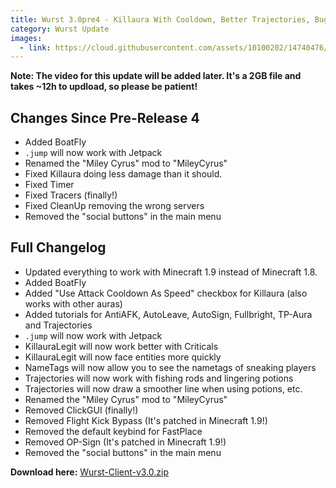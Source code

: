 ```yaml
---
title: Wurst 3.0pre4 - Killaura With Cooldown, Better Trajectories, Bugfixes
category: Wurst Update
images:
  - link: https://cloud.githubusercontent.com/assets/10100202/14740476/8ebb2606-088f-11e6-9e39-19bd3666d33d.jpg
---
```


**Note: The video for this update will be added later. It's a 2GB file and takes ~12h to updload, so please be patient!**

## Changes Since Pre-Release 4
- Added BoatFly
- `.jump` will now work with Jetpack
- Renamed the "Miley Cyrus" mod to "MileyCyrus"
- Fixed Killaura doing less damage than it should.
- Fixed Timer
- Fixed Tracers (finally!)
- Fixed CleanUp removing the wrong servers
- Removed the "social buttons" in the main menu

<!--read more-->

## Full Changelog
- Updated everything to work with Minecraft 1.9 instead of Minecraft 1.8.
- Added BoatFly
- Added "Use Attack Cooldown As Speed" checkbox for Killaura (also works with other auras)
- Added tutorials for AntiAFK, AutoLeave, AutoSign, Fullbright, TP-Aura and Trajectories
- `.jump` will now work with Jetpack
- KillauraLegit will now work better with Criticals
- KillauraLegit will now face entities more quickly
- NameTags will now allow you to see the nametags of sneaking players
- Trajectories will now work with fishing rods and lingering potions
- Trajectories will now draw a smoother line when using potions, etc.
- Renamed the "Miley Cyrus" mod to "MileyCyrus"
- Removed ClickGUI (finally!)
- Removed Flight Kick Bypass (It's patched in Minecraft 1.9!)
- Removed the default keybind for FastPlace
- Removed OP-Sign (It's patched in Minecraft 1.9!)
- Removed the "social buttons" in the main menu

**Download here:** [Wurst-Client-v3.0.zip](https://github.com/Wurst-Imperium/Wurst-Client-for-MC-1.9.X/releases/download/v3.0/Wurst-Client-v3.0.zip)
